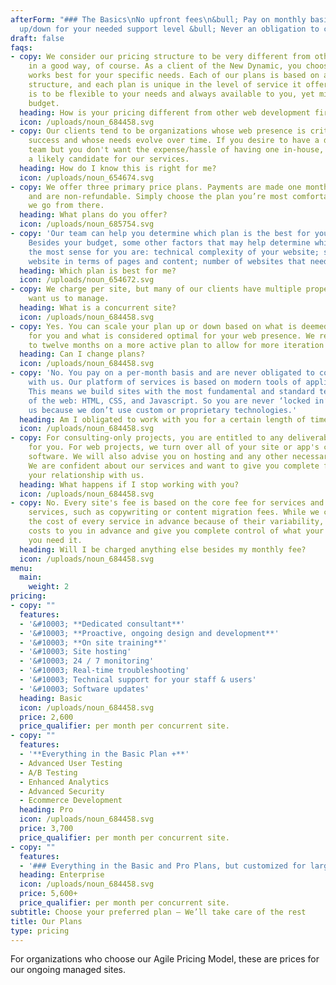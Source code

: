 ```yaml
---
afterForm: "### The Basics\nNo upfront fees\n&bull; Pay on monthly basis\n\nScale
  up/down for your needed support level &bull; Never an obligation to continue "
draft: false
faqs:
- copy: We consider our pricing structure to be very different from other firms –
    in a good way, of course. As a client of the New Dynamic, you choose a plan that
    works best for your specific needs. Each of our plans is based on a monthly fee
    structure, and each plan is unique in the level of service it offers. Our goal
    is to be flexible to your needs and always available to you, yet mindful of your
    budget.
  heading: How is your pricing different from other web development firms?
  icon: /uploads/noun_684458.svg
- copy: Our clients tend to be organizations whose web presence is critical to their
    success and whose needs evolve over time. If you desire to have a dedicated web
    team but you don't want the expense/hassle of having one in-house, then you are
    a likely candidate for our services.
  heading: How do I know this is right for me?
  icon: /uploads/noun_654674.svg
- copy: We offer three primary price plans. Payments are made one month in advance
    and are non-refundable. Simply choose the plan you’re most comfortable with, and
    we go from there.
  heading: What plans do you offer?
  icon: /uploads/noun_685754.svg
- copy: 'Our team can help you determine which plan is the best for your organization.
    Besides your budget, some other factors that may help determine which plan makes
    the most sense for you are: technical complexity of your website; size of your
    website in terms of pages and content; number of websites that need to be managed.'
  heading: Which plan is best for me?
  icon: /uploads/noun_654672.svg
- copy: We charge per site, but many of our clients have multiple properties they
    want us to manage.
  heading: What is a concurrent site?
  icon: /uploads/noun_684458.svg
- copy: Yes. You can scale your plan up or down based on what is deemed manageable
    for you and what is considered optimal for your web presence. We recommend seven
    to twelve months on a more active plan to allow for more iteration and observation.
  heading: Can I change plans?
  icon: /uploads/noun_684458.svg
- copy: 'No. You pay on a per-month basis and are never obligated to continue working
    with us. Our platform of services is based on modern tools of application development.
    This means we build sites with the most fundamental and standard technologies
    of the web: HTML, CSS, and Javascript. So you are never ‘locked in’ to work with
    us because we don’t use custom or proprietary technologies.'
  heading: Am I obligated to work with you for a certain length of time?
  icon: /uploads/noun_684458.svg
- copy: For consulting-only projects, you are entitled to any deliverables we've created
    for you. For web projects, we turn over all of your site or app's content and
    software. We will also advise you on hosting and any other necessary services.
    We are confident about our services and want to give you complete freedom over
    your relationship with us.
  heading: What happens if I stop working with you?
  icon: /uploads/noun_684458.svg
- copy: No. Every site's fee is based on the core fee for services and any add-on
    services, such as copywriting or content migration fees. While we can't publish
    the cost of every service in advance because of their variability, we quote those
    costs to you in advance and give you complete control of what your need, when
    you need it.
  heading: Will I be charged anything else besides my monthly fee?
  icon: /uploads/noun_684458.svg
menu:
  main:
    weight: 2
pricing:
- copy: ""
  features:
  - '&#10003; **Dedicated consultant**'
  - '&#10003; **Proactive, ongoing design and development**'
  - '&#10003; **On site training**'
  - '&#10003; Site hosting'
  - '&#10003; 24 / 7 monitoring'
  - '&#10003; Real-time troubleshooting'
  - '&#10003; Technical support for your staff & users'
  - '&#10003; Software updates'
  heading: Basic
  icon: /uploads/noun_684458.svg
  price: 2,600
  price_qualifier: per month per concurrent site.
- copy: ""
  features:
  - '**Everything in the Basic Plan +**'
  - Advanced User Testing
  - A/B Testing
  - Enhanced Analytics
  - Advanced Security
  - Ecommerce Development
  heading: Pro
  icon: /uploads/noun_684458.svg
  price: 3,700
  price_qualifier: per month per concurrent site.
- copy: ""
  features:
  - '### Everything in the Basic and Pro Plans, but customized for larger projects or web apps.'
  heading: Enterprise
  icon: /uploads/noun_684458.svg
  price: 5,600+
  price_qualifier: per month per concurrent site.
subtitle: Choose your preferred plan – We’ll take care of the rest
title: Our Plans
type: pricing
---
```

For organizations who choose our Agile Pricing Model, these are prices for our ongoing managed sites. 


<!-- Pricing within the website industry can be wildly variant, confusing and inequitable for organizations. That’s why we’ve taken a new approach to pricing. We offer three unique monthly plans that allow us to be responsive to your needs, yet mindful of your budget. -->
